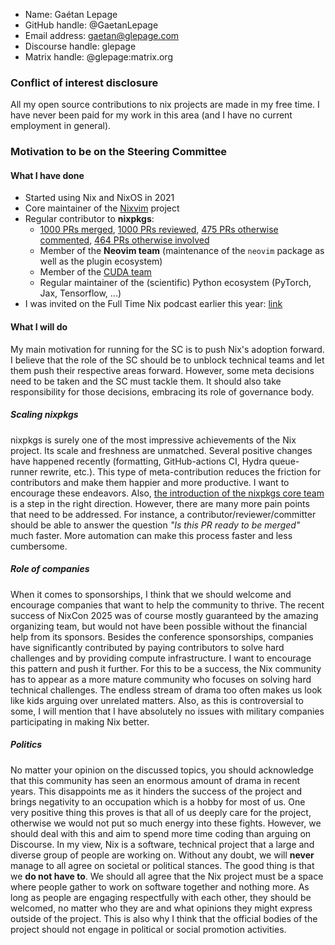 - Name: Gaétan Lepage
- GitHub handle: @GaetanLepage
- Email address: gaetan@glepage.com
- Discourse handle: glepage
- Matrix handle: @glepage:matrix.org

### Conflict of interest disclosure

All my open source contributions to nix projects are made in my free time.
I have never been paid for my work in this area (and I have no current employment in general).

### Motivation to be on the Steering Committee

#### What I have done

- Started using Nix and NixOS in 2021
- Core maintainer of the [Nixvim](https://github.com/nix-community/nixvim) project
- Regular contributor to **nixpkgs**:
    - [1000 PRs merged](https://github.com/NixOS/nixpkgs/issues?q=is%3Apr+is%3Amerged+author%3AGaetanLepage), [1000 PRs reviewed](https://github.com/NixOS/nixpkgs/issues?q=is%3Apr+reviewed-by%3AGaetanLepage+-author%3AGaetanLepage), [475 PRs otherwise commented](https://github.com/NixOS/nixpkgs/issues?q=is%3Apr+commenter%3AGaetanLepage+-reviewed-by%3AGaetanLepage+-author%3AGaetanLepage), [464 PRs otherwise involved](https://github.com/NixOS/nixpkgs/issues?q=is%3Apr+involves%3AGaetanLepage+-commenter%3AGaetanLepage+-reviewed-by%3AGaetanLepage+-author%3AGaetanLepage)
    - Member of the **Neovim team** (maintenance of the `neovim` package as well as the plugin ecosystem)
    - Member of the [CUDA team](https://nixos.org/community/teams/cuda/)
    - Regular maintainer of the (scientific) Python ecosystem (PyTorch, Jax, Tensorflow, ...)
- I was invited on the Full Time Nix podcast earlier this year: [link](https://fulltimenix.com/episodes/contributing-to-nixpkgs-nixvim-with-gaetan-lepage)

#### What I will do

My main motivation for running for the SC is to push Nix's adoption forward.
I believe that the role of the SC should be to unblock technical teams and let them push their respective areas forward.
However, some meta decisions need to be taken and the SC must tackle them.
It should also take responsibility for those decisions, embracing its role of governance body.

##### Scaling nixpkgs

nixpkgs is surely one of the most impressive achievements of the Nix project.
Its scale and freshness are unmatched.
Several positive changes have happened recently (formatting, GitHub-actions CI, Hydra queue-runner rewrite, etc.).
This type of meta-contribution reduces the friction for contributors and make them happier and more productive.
I want to encourage these endeavors.
Also, [the introduction of the nixpkgs core team](https://discourse.nixos.org/t/establishing-the-nixpkgs-core-team/69743) is a step in the right direction.
However, there are many more pain points that need to be addressed.
For instance, a contributor/reviewer/committer should be able to answer the question _"Is this PR ready to be merged"_ much faster.
More automation can make this process faster and less cumbersome.

##### Role of companies

When it comes to sponsorships, I think that we should welcome and encourage companies that want to help the community to thrive.
The recent success of NixCon 2025 was of course mostly guaranteed by the amazing organizing team, but would not have been possible without the financial help from its sponsors.
Besides the conference sponsorships, companies have significantly contributed by paying contributors to solve hard challenges and by providing compute infrastructure.
I want to encourage this pattern and push it further.
For this to be a success, the Nix community has to appear as a more mature community who focuses on solving hard technical challenges.
The endless stream of drama too often makes us look like kids arguing over unrelated matters.
Also, as this is controversial to some, I will mention that I have absolutely no issues with military companies participating in making Nix better.

##### Politics

No matter your opinion on the discussed topics, you should acknowledge that this community has seen an enormous amount of drama in recent years.
This disappoints me as it hinders the success of the project and brings negativity to an occupation which is a hobby for most of us.
One very positive thing this proves is that all of us deeply care for the project, otherwise we would not put so much energy into these fights.
However, we should deal with this and aim to spend more time coding than arguing on Discourse.
In my view, Nix is a software, technical project that a large and diverse group of people are working on.
Without any doubt, we will **never** manage to all agree on societal or political stances.
The good thing is that we **do not have to**.
We should all agree that the Nix project must be a space where people gather to work on software together and nothing more.
As long as people are engaging respectfully with each other, they should be welcomed, no matter who they are and what opinions they might express outside of the project.
This is also why I think that the official bodies of the project should not engage in political or social promotion activities.



